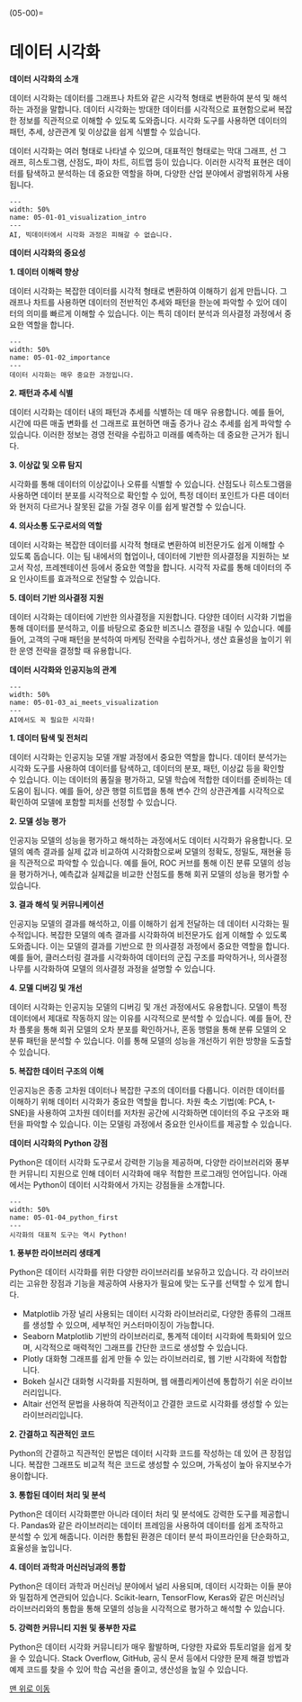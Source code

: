 (05-00)=
# 데이터 시각화

**데이터 시각화의 소개**

데이터 시각화는 데이터를 그래프나 차트와 같은 시각적 형태로 변환하여 분석 및 해석하는 과정을 말합니다. 데이터 시각화는 방대한 데이터를 시각적으로 표현함으로써 복잡한 정보를 직관적으로 이해할 수 있도록 도와줍니다. 시각화 도구를 사용하면 데이터의 패턴, 추세, 상관관계 및 이상값을 쉽게 식별할 수 있습니다.

데이터 시각화는 여러 형태로 나타낼 수 있으며, 대표적인 형태로는 막대 그래프, 선 그래프, 히스토그램, 산점도, 파이 차트, 히트맵 등이 있습니다. 이러한 시각적 표현은 데이터를 탐색하고 분석하는 데 중요한 역할을 하며, 다양한 산업 분야에서 광범위하게 사용됩니다.

```{figure} ../imgs/chap_05/05-01-01_visualization_intro.webp
---
width: 50%
name: 05-01-01_visualization_intro
---
AI, 빅데이터에서 시각화 과정은 피해갈 수 없습니다.
```

**데이터 시각화의 중요성**

**1. 데이터 이해력 향상**

데이터 시각화는 복잡한 데이터를 시각적 형태로 변환하여 이해하기 쉽게 만듭니다. 그래프나 차트를 사용하면 데이터의 전반적인 추세와 패턴을 한눈에 파악할 수 있어 데이터의 의미를 빠르게 이해할 수 있습니다. 이는 특히 데이터 분석과 의사결정 과정에서 중요한 역할을 합니다.

```{figure} ../imgs/chap_05/05-01-02_importance.webp
---
width: 50%
name: 05-01-02_importance
---
데이터 시각화는 매우 중요한 과정입니다.
```

**2. 패턴과 추세 식별**

데이터 시각화는 데이터 내의 패턴과 추세를 식별하는 데 매우 유용합니다. 예를 들어, 시간에 따른 매출 변화를 선 그래프로 표현하면 매출 증가나 감소 추세를 쉽게 파악할 수 있습니다. 이러한 정보는 경영 전략을 수립하고 미래를 예측하는 데 중요한 근거가 됩니다.

**3. 이상값 및 오류 탐지**

시각화를 통해 데이터의 이상값이나 오류를 식별할 수 있습니다. 산점도나 히스토그램을 사용하면 데이터 분포를 시각적으로 확인할 수 있어, 특정 데이터 포인트가 다른 데이터와 현저히 다르거나 잘못된 값을 가질 경우 이를 쉽게 발견할 수 있습니다.

**4. 의사소통 도구로서의 역할**

데이터 시각화는 복잡한 데이터를 시각적 형태로 변환하여 비전문가도 쉽게 이해할 수 있도록 돕습니다. 이는 팀 내에서의 협업이나, 데이터에 기반한 의사결정을 지원하는 보고서 작성, 프레젠테이션 등에서 중요한 역할을 합니다. 시각적 자료를 통해 데이터의 주요 인사이트를 효과적으로 전달할 수 있습니다.

**5. 데이터 기반 의사결정 지원**

데이터 시각화는 데이터에 기반한 의사결정을 지원합니다. 다양한 데이터 시각화 기법을 통해 데이터를 분석하고, 이를 바탕으로 중요한 비즈니스 결정을 내릴 수 있습니다. 예를 들어, 고객의 구매 패턴을 분석하여 마케팅 전략을 수립하거나, 생산 효율성을 높이기 위한 운영 전략을 결정할 때 유용합니다.

**데이터 시각화와 인공지능의 관계**

```{figure} ../imgs/chap_05/05-01-03_ai_meets_visualization.webp
---
width: 50%
name: 05-01-03_ai_meets_visualization
---
AI에서도 꼭 필요한 시각화!
```

**1. 데이터 탐색 및 전처리**

데이터 시각화는 인공지능 모델 개발 과정에서 중요한 역할을 합니다. 데이터 분석가는 시각화 도구를 사용하여 데이터를 탐색하고, 데이터의 분포, 패턴, 이상값 등을 확인할 수 있습니다. 이는 데이터의 품질을 평가하고, 모델 학습에 적합한 데이터를 준비하는 데 도움이 됩니다. 예를 들어, 상관 행렬 히트맵을 통해 변수 간의 상관관계를 시각적으로 확인하여 모델에 포함할 피처를 선정할 수 있습니다.

**2. 모델 성능 평가**

인공지능 모델의 성능을 평가하고 해석하는 과정에서도 데이터 시각화가 유용합니다. 모델의 예측 결과를 실제 값과 비교하여 시각화함으로써 모델의 정확도, 정밀도, 재현율 등을 직관적으로 파악할 수 있습니다. 예를 들어, ROC 커브를 통해 이진 분류 모델의 성능을 평가하거나, 예측값과 실제값을 비교한 산점도를 통해 회귀 모델의 성능을 평가할 수 있습니다.

**3. 결과 해석 및 커뮤니케이션**

인공지능 모델의 결과를 해석하고, 이를 이해하기 쉽게 전달하는 데 데이터 시각화는 필수적입니다. 복잡한 모델의 예측 결과를 시각화하여 비전문가도 쉽게 이해할 수 있도록 도와줍니다. 이는 모델의 결과를 기반으로 한 의사결정 과정에서 중요한 역할을 합니다. 예를 들어, 클러스터링 결과를 시각화하여 데이터의 군집 구조를 파악하거나, 의사결정 나무를 시각화하여 모델의 의사결정 과정을 설명할 수 있습니다.

**4. 모델 디버깅 및 개선**

데이터 시각화는 인공지능 모델의 디버깅 및 개선 과정에서도 유용합니다. 모델이 특정 데이터에서 제대로 작동하지 않는 이유를 시각적으로 분석할 수 있습니다. 예를 들어, 잔차 플롯을 통해 회귀 모델의 오차 분포를 확인하거나, 혼동 행렬을 통해 분류 모델의 오분류 패턴을 분석할 수 있습니다. 이를 통해 모델의 성능을 개선하기 위한 방향을 도출할 수 있습니다.

**5. 복잡한 데이터 구조의 이해**

인공지능은 종종 고차원 데이터나 복잡한 구조의 데이터를 다룹니다. 이러한 데이터를 이해하기 위해 데이터 시각화가 중요한 역할을 합니다. 차원 축소 기법(예: PCA, t-SNE)을 사용하여 고차원 데이터를 저차원 공간에 시각화하면 데이터의 주요 구조와 패턴을 파악할 수 있습니다. 이는 모델링 과정에서 중요한 인사이트를 제공할 수 있습니다.

**데이터 시각화의 Python 강점**

Python은 데이터 시각화 도구로서 강력한 기능을 제공하며, 다양한 라이브러리와 풍부한 커뮤니티 지원으로 인해 데이터 시각화에 매우 적합한 프로그래밍 언어입니다. 아래에서는 Python이 데이터 시각화에서 가지는 강점들을 소개합니다.

```{figure} ../imgs/chap_05/05-01-04_python_first.webp
---
width: 50%
name: 05-01-04_python_first
---
시각화의 대표적 도구는 역시 Python!
```

**1. 풍부한 라이브러리 생태계**

Python은 데이터 시각화를 위한 다양한 라이브러리를 보유하고 있습니다. 각 라이브러리는 고유한 장점과 기능을 제공하여 사용자가 필요에 맞는 도구를 선택할 수 있게 합니다.

- Matplotlib
  가장 널리 사용되는 데이터 시각화 라이브러리로, 다양한 종류의 그래프를 생성할 수 있으며, 세부적인 커스터마이징이 가능합니다.
- Seaborn
  Matplotlib 기반의 라이브러리로, 통계적 데이터 시각화에 특화되어 있으며, 시각적으로 매력적인 그래프를 간단한 코드로 생성할 수 있습니다.
- Plotly
  대화형 그래프를 쉽게 만들 수 있는 라이브러리로, 웹 기반 시각화에 적합합니다.
- Bokeh
  실시간 대화형 시각화를 지원하며, 웹 애플리케이션에 통합하기 쉬운 라이브러리입니다.
- Altair
  선언적 문법을 사용하여 직관적이고 간결한 코드로 시각화를 생성할 수 있는 라이브러리입니다.

**2. 간결하고 직관적인 코드**

Python의 간결하고 직관적인 문법은 데이터 시각화 코드를 작성하는 데 있어 큰 장점입니다. 복잡한 그래프도 비교적 적은 코드로 생성할 수 있으며, 가독성이 높아 유지보수가 용이합니다.

**3. 통합된 데이터 처리 및 분석**

Python은 데이터 시각화뿐만 아니라 데이터 처리 및 분석에도 강력한 도구를 제공합니다. Pandas와 같은 라이브러리는 데이터 프레임을 사용하여 데이터를 쉽게 조작하고 분석할 수 있게 해줍니다. 이러한 통합된 환경은 데이터 분석 파이프라인을 단순화하고, 효율성을 높입니다.

**4. 데이터 과학과 머신러닝과의 통합**

Python은 데이터 과학과 머신러닝 분야에서 널리 사용되며, 데이터 시각화는 이들 분야와 밀접하게 연관되어 있습니다. Scikit-learn, TensorFlow, Keras와 같은 머신러닝 라이브러리와의 통합을 통해 모델의 성능을 시각적으로 평가하고 해석할 수 있습니다.

**5. 강력한 커뮤니티 지원 및 풍부한 자료**

Python은 데이터 시각화 커뮤니티가 매우 활발하며, 다양한 자료와 튜토리얼을 쉽게 찾을 수 있습니다. Stack Overflow, GitHub, 공식 문서 등에서 다양한 문제 해결 방법과 예제 코드를 찾을 수 있어 학습 곡선을 줄이고, 생산성을 높일 수 있습니다.

[맨 위로 이동](05-00)